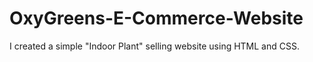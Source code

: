 # OxyGreens-E-Commerce-Website
I created a simple "Indoor Plant" selling website using HTML and CSS.
